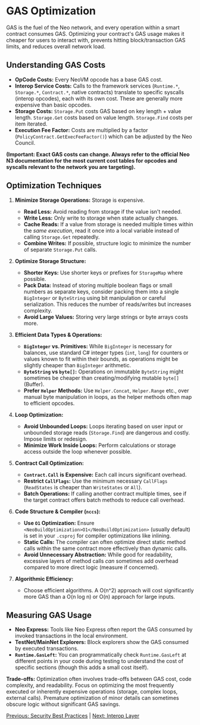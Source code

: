 # GAS Optimization

GAS is the fuel of the Neo network, and every operation within a smart contract consumes GAS. Optimizing your contract's GAS usage makes it cheaper for users to interact with, prevents hitting block/transaction GAS limits, and reduces overall network load.

## Understanding GAS Costs

*   **OpCode Costs:** Every NeoVM opcode has a base GAS cost.
*   **Interop Service Costs:** Calls to the framework services (`Runtime.*`, `Storage.*`, `Contract.*`, native contracts) translate to specific syscalls (interop opcodes), each with its own cost. These are generally more expensive than basic opcodes.
*   **Storage Costs:** `Storage.Put` costs GAS based on key length + value length. `Storage.Get` costs based on value length. `Storage.Find` costs per item iterated.
*   **Execution Fee Factor:** Costs are multiplied by a factor (`PolicyContract.GetExecFeeFactor()`) which can be adjusted by the Neo Council.

**(Important: Exact GAS costs can change. Always refer to the official Neo N3 documentation for the most current cost tables for opcodes and syscalls relevant to the network you are targeting).**

## Optimization Techniques

1.  **Minimize Storage Operations:** Storage is expensive.
    *   **Read Less:** Avoid reading from storage if the value isn't needed.
    *   **Write Less:** Only write to storage when state actually changes.
    *   **Cache Reads:** If a value from storage is needed multiple times within the *same execution*, read it once into a local variable instead of calling `Storage.Get` repeatedly.
    *   **Combine Writes:** If possible, structure logic to minimize the number of separate `Storage.Put` calls.

2.  **Optimize Storage Structure:**
    *   **Shorter Keys:** Use shorter keys or prefixes for `StorageMap` where possible.
    *   **Pack Data:** Instead of storing multiple boolean flags or small numbers as separate keys, consider packing them into a single `BigInteger` or `ByteString` using bit manipulation or careful serialization. This reduces the number of reads/writes but increases complexity.
    *   **Avoid Large Values:** Storing very large strings or byte arrays costs more.

3.  **Efficient Data Types & Operations:**
    *   **`BigInteger` vs. Primitives:** While `BigInteger` is necessary for balances, use standard C# integer types (`int`, `long`) for counters or values known to fit within their bounds, as operations might be slightly cheaper than `BigInteger` arithmetic.
    *   **`ByteString` vs `byte[]`:** Operations on immutable `ByteString` might sometimes be cheaper than creating/modifying mutable `byte[]` (Buffer).
    *   **Prefer `Helper` Methods:** Use `Helper.Concat`, `Helper.Range` etc., over manual byte manipulation in loops, as the helper methods often map to efficient opcodes.

4.  **Loop Optimization:**
    *   **Avoid Unbounded Loops:** Loops iterating based on user input or unbounded storage reads (`Storage.Find`) are dangerous and costly. Impose limits or redesign.
    *   **Minimize Work Inside Loops:** Perform calculations or storage access outside the loop whenever possible.

5.  **Contract Call Optimization:**
    *   **`Contract.Call` is Expensive:** Each call incurs significant overhead.
    *   **Restrict `CallFlags`:** Use the minimum necessary `CallFlags` (`ReadStates` is cheaper than `WriteStates` or `All`).
    *   **Batch Operations:** If calling another contract multiple times, see if the target contract offers batch methods to reduce call overhead.

6.  **Code Structure & Compiler (`nccs`):**
    *   **Use `O1` Optimization:** Ensure `<NeoBuildOptimization>O1</NeoBuildOptimization>` (usually default) is set in your `.csproj` for compiler optimizations like inlining.
    *   **Static Calls:** The compiler can often optimize direct static method calls within the same contract more effectively than dynamic calls.
    *   **Avoid Unnecessary Abstraction:** While good for readability, excessive layers of method calls *can* sometimes add overhead compared to more direct logic (measure if concerned).

7.  **Algorithmic Efficiency:**
    *   Choose efficient algorithms. A O(n^2) approach will cost significantly more GAS than a O(n log n) or O(n) approach for large inputs.

## Measuring GAS Usage

*   **Neo Express:** Tools like Neo Express often report the GAS consumed by invoked transactions in the local environment.
*   **TestNet/MainNet Explorers:** Block explorers show the GAS consumed by executed transactions.
*   **`Runtime.GasLeft`:** You can programmatically check `Runtime.GasLeft` at different points in your code during testing to understand the cost of specific sections (though this adds a small cost itself).

**Trade-offs:** Optimization often involves trade-offs between GAS cost, code complexity, and readability. Focus on optimizing the most frequently executed or inherently expensive operations (storage, complex loops, external calls). Premature optimization of minor details can sometimes obscure logic without significant GAS savings.

[Previous: Security Best Practices](./02-security.md) | [Next: Interop Layer](./04-interop.md)
